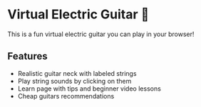 # Virtual Electric Guitar 🎸

This is a fun virtual electric guitar you can play in your browser!

## Features
- Realistic guitar neck with labeled strings
- Play string sounds by clicking on them
- Learn page with tips and beginner video lessons
- Cheap guitars recommendations
